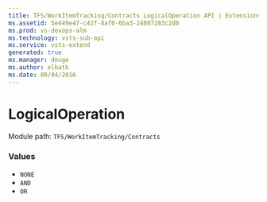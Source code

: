 ```yaml
---
title: TFS/WorkItemTracking/Contracts LogicalOperation API | Extensions for Visual Studio Team Services
ms.assetid: 5e449e47-c42f-8af0-6ba3-24807283c2d0
ms.prod: vs-devops-alm
ms.technology: vsts-sub-api
ms.service: vsts-extend
generated: true
ms.manager: douge
ms.author: elbatk
ms.date: 08/04/2016
---
```


# LogicalOperation

Module path: `TFS/WorkItemTracking/Contracts`

### Values

* `NONE` 
* `AND` 
* `OR` 
